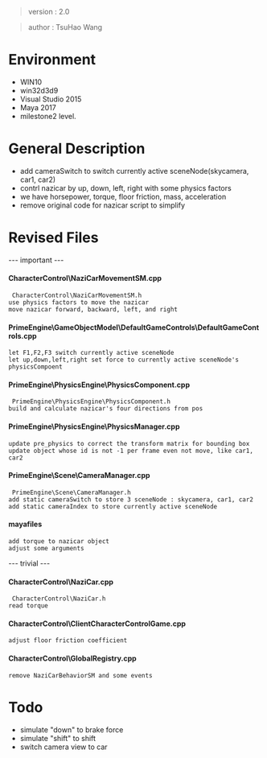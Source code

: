 > version : 2.0

> author : TsuHao Wang


# Environment
- WIN10
- win32d3d9
- Visual Studio 2015
- Maya 2017
- milestone2 level.


# General Description
- add cameraSwitch to switch currently active sceneNode(skycamera, car1, car2)
- contrl nazicar by up, down, left, right with some physics factors
- we have horsepower, torque, floor friction, mass, acceleration
- remove original code for nazicar script to simplify


# Revised Files

--- important ---

#### CharacterControl\NaziCarMovementSM.cpp
	 CharacterControl\NaziCarMovementSM.h
	use physics factors to move the nazicar
	move nazicar forward, backward, left, and right
	
#### PrimeEngine\GameObjectModel\DefaultGameControls\DefaultGameControls.cpp
	let F1,F2,F3 switch currently active sceneNode
	let up,down,left,right set force to currently active sceneNode's physicsCompoent
	
#### PrimeEngine\PhysicsEngine\PhysicsComponent.cpp
	 PrimeEngine\PhysicsEngine\PhysicsComponent.h
	build and calculate nazicar's four directions from pos
	
#### PrimeEngine\PhysicsEngine\PhysicsManager.cpp
	update pre_physics to correct the transform matrix for bounding box
	update object whose id is not -1 per frame even not move, like car1, car2

#### PrimeEngine\Scene\CameraManager.cpp
	 PrimeEngine\Scene\CameraManager.h
	add static cameraSwitch to store 3 sceneNode : skycamera, car1, car2
	add static cameraIndex to store currently active sceneNode

#### mayafiles
	add torque to nazicar object
	adjust some arguments

--- trivial ---

#### CharacterControl\NaziCar.cpp
	 CharacterControl\NaziCar.h
	read torque

#### CharacterControl\ClientCharacterControlGame.cpp
	adjust floor friction coefficient
	
#### CharacterControl\GlobalRegistry.cpp
	remove NaziCarBehaviorSM and some events


# Todo
- simulate "down" to brake force
- simulate "shift" to shift
- switch camera view to car



